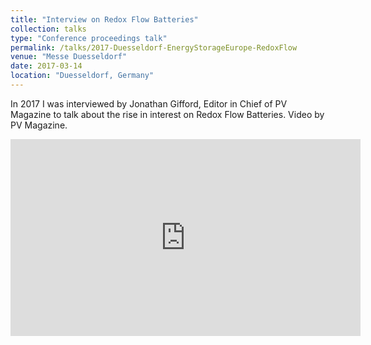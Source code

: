 ```yaml
---
title: "Interview on Redox Flow Batteries"
collection: talks
type: "Conference proceedings talk"
permalink: /talks/2017-Duesseldorf-EnergyStorageEurope-RedoxFlow
venue: "Messe Duesseldorf"
date: 2017-03-14
location: "Duesseldorf, Germany"
---
```


In 2017 I was interviewed by Jonathan Gifford, Editor in Chief of PV Magazine to talk about the rise in interest on Redox Flow Batteries. Video by PV Magazine.
    
<iframe width="560" height="315" src="https://www.youtube.com/embed/KgZZCDwR3kc" title="YouTube video player" frameborder="0" allow="accelerometer; autoplay; clipboard-write; encrypted-media; gyroscope; picture-in-picture; web-share" allowfullscreen></iframe>